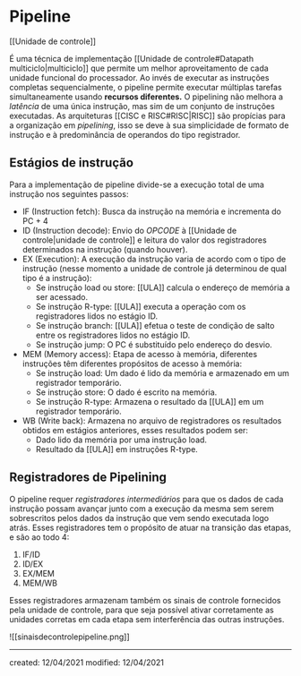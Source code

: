 # Pipeline
[[Unidade de controle]]

É uma técnica de implementação [[Unidade de controle#Datapath multiciclo|multiciclo]] que permite um melhor aproveitamento de cada unidade funcional do processador. Ao invés de executar as instruções completas sequencialmente, o pipeline permite executar múltiplas tarefas simultaneamente usando **recursos diferentes.**
O pipelining não melhora a *latência* de uma única instrução, mas sim de um conjunto de instruções executadas.
As arquiteturas [[CISC e RISC#RISC|RISC]] são propícias para a organização em *pipelining*, isso se deve à sua simplicidade de formato de instrução e à predominância de operandos do tipo registrador.

## Estágios de instrução
Para a implementação de pipeline divide-se a execução total de uma instrução nos seguintes passos:

- IF (Instruction fetch): Busca da instrução na memória e incrementa do PC + 4
- ID (Instruction decode): Envio do *OPCODE* à [[Unidade de controle|unidade de controle]] e leitura do valor dos registradores determinados na instrução (quando houver).
- EX (Execution): A execução da instrução varia de acordo com o tipo de instrução (nesse momento a unidade de controle já determinou de qual tipo é a instrução):
  - Se instrução load ou store: [[ULA]] calcula o endereço de memória a ser acessado.
  - Se instrução R-type: [[ULA]] executa a operação com os registradores lidos no estágio ID.
  - Se instrução branch: [[ULA]] efetua o teste de condição de salto entre os registradores lidos no estágio ID.
  - Se instrução jump: O PC é substituído pelo endereço do desvio.
- MEM (Memory access): Etapa de acesso à memória, diferentes instruções têm diferentes propósitos de acesso à memória:
  - Se instrução load: Um dado é lido da memória e armazenado em um registrador temporário.
  - Se instrução store: O dado é escrito na memória.
  - Se instrução R-type: Armazena o resultado da [[ULA]]  em um registrador temporário.
- WB (Write back): Armazena no arquivo de registradores os resultados obtidos em estágios anteriores, esses resultados podem ser:
  - Dado lido da memória por uma instrução load.
  - Resultado da [[ULA]] em instruções R-type.

## Registradores de Pipelining
O pipeline requer *registradores intermediários* para que os dados de cada instrução possam avançar junto com a execução da mesma sem serem sobrescritos pelos dados da instrução que vem sendo executada logo atrás. Esses registradores tem o propósito de atuar na transição das etapas, e são ao todo 4:

1. IF/ID
2. ID/EX
3. EX/MEM
4. MEM/WB

Esses registradores armazenam também os sinais de controle fornecidos pela unidade de controle, para que seja possível ativar corretamente as unidades corretas em cada etapa sem interferência das outras instruções.

![[sinaisdecontrolepipeline.png]]

---

created: 12/04/2021
modified: 12/04/2021
